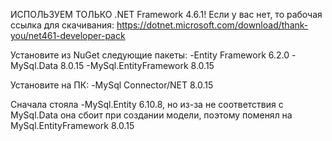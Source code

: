 ИСПОЛЬЗУЕМ ТОЛЬКО .NET Framework 4.6.1!
Если у вас нет, то рабочая ссылка для скачивания:
https://dotnet.microsoft.com/download/thank-you/net461-developer-pack

Установите из NuGet следующие пакеты:
  -Entity Framework 6.2.0
  -MySql.Data 8.0.15
  -MySql.EntityFramework 8.0.15
  
Установите на ПК:
  -MySql Connector/NET 8.0.15
  
Сначала стояла -MySql.Entity 6.10.8, но из-за не соответствия с MySql.Data она сбоит при создании модели, поэтому поменял на MySql.EntityFramework 8.0.15
